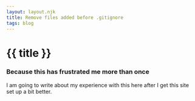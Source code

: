 ```yaml
---
layout: layout.njk
title: Remove files added before .gitignore
tags: blog
---
```


# {{ title }}

### Because this has frustrated me more than once

I am going to write about my experience with this here after I get this site set up a bit better.
